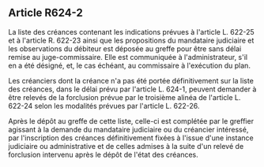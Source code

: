 Article R624-2
----
La liste des créances contenant les indications prévues à l'article L. 622-25 et
à l'article R. 622-23 ainsi que les propositions du mandataire judiciaire et les
observations du débiteur est déposée au greffe pour être sans délai remise au
juge-commissaire. Elle est communiquée à l'administrateur, s'il en a été
désigné, et, le cas échéant, au commissaire à l'exécution du plan.

Les créanciers dont la créance n'a pas été portée définitivement sur la liste
des créances, dans le délai prévu par l'article L. 624-1, peuvent demander à
être relevés de la forclusion prévue par le troisième alinéa de l'article L.
622-24 selon les modalités prévues par l'article L. 622-26.

Après le dépôt au greffe de cette liste, celle-ci est complétée par le greffier
agissant à la demande du mandataire judiciaire ou du créancier intéressé, par
l'inscription des créances définitivement fixées à l'issue d'une instance
judiciaire ou administrative et de celles admises à la suite d'un relevé de
forclusion intervenu après le dépôt de l'état des créances.
